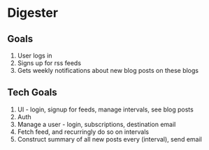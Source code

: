 # Digester

## Goals

1. User logs in
2. Signs up for rss feeds
3. Gets weekly notifications about new blog posts on these blogs

## Tech Goals

1. UI - login, signup for feeds, manage intervals, see blog posts
2. Auth
3. Manage a user - login, subscriptions, destination email
4. Fetch feed, and recurringly do so on intervals
5. Construct summary of all new posts every (interval), send email
